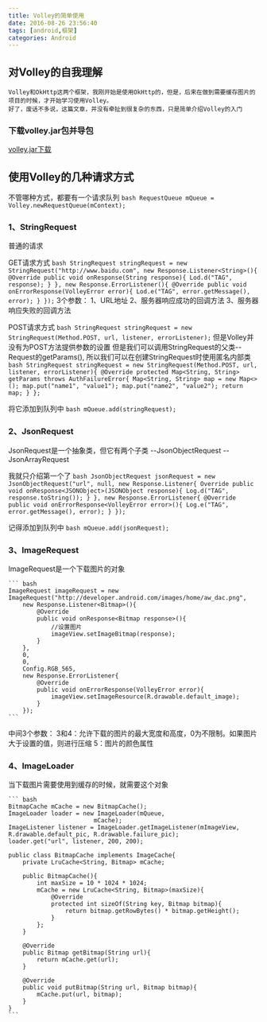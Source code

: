 ```yaml
---
title: Volley的简单使用
date: 2016-08-26 23:56:40
tags: [android,框架]
categories: Android
---
```


## 对Volley的自我理解

	Volley和OkHttp这两个框架，我刚开始是使用OkHttp的，但是，后来在做到需要缓存图片的项目的时候，才开始学习使用Volley。
	好了，废话不多说，这篇文章，并没有牵扯到很复杂的东西，只是简单介绍Volley的入门

### 下载volley.jar包并导包  
[volley.jar下载](http://download.csdn.net/detail/zhangphil/9053413)

## 使用Volley的几种请求方式  
不管哪种方式，都要有一个请求队列
	``` bash
	RequestQueue mQueue = Volley.newRequestQueue(mContext);
	```

### 1、StringRequest
普通的请求

GET请求方式
	``` bash
	StringRequest stringRequest = new StringRequest("http://www.baidu.com",
		new Response.Listener<String>(){
			@Override
			public void onResponse(String response){
				Lod.d("TAG", response);
			}
		},
		new Response.ErrorListener(){
			@Override
			public void onErrorResponse(VolleyError error){
				Lod.e("TAG", error.getMessage(), error);
			}
		});
	```
3个参数：
	1、URL地址
	2、服务器响应成功的回调方法
	3、服务器响应失败的回调方法

POST请求方式
	``` bash
	StringRequest stringRequest = new StringRequest(Method.POST, url, listener, errorListener);
	```
但是Volley并没有为POST方法提供参数的设置
但是我们可以调用StringRequest的父类--Request的getParams(), 所以我们可以在创建StringRequest时使用匿名内部类
	``` bash
	StringRequest stringRequest = new StringRequest(Method.POST, url, listener, errorListener){
		@Override
		protected Map<String, String> getParams throws AuthFailureError{
			Map<String, String> map = new Map<>();
			map.put("name1", "value1");
			map.put("name2", "value2");
			return map;
		}
	};
	```

将它添加到队列中
	``` bash
	mQueue.add(stringRequest);
	```

### 2、JsonRequest
JsonRequest是一个抽象类，但它有两个子类
	--JsonObjectRequest
	--JsonArrayRequest

我就只介绍第一个了
	``` bash
	JsonObjectRequest jsonRequest = new JsonObjectRequest("url", null,
		new Response.Listener{
			Override
			public void onResponse<JSONObject>(JSONObject response){
				Log.d("TAG", response.toString());
			}
		},
		new Response.ErrorListener{
			@Override
			public void onErrorResponse<VolleyError error>(){
				Log.e("TAG", error.getMessage(), error);
			}
		});
	```

记得添加到队列中
	``` bash
	mQueue.add(jsonRequest);
	```

### 3、ImageRequest
ImageRequest是一个下载图片的对象

	``` bash
	ImageRequest imageRequest = new ImageRequest("http://developer.android.com/images/home/aw_dac.png",
		new Response.Listener<Bitmap>(){
			@Override
			public void onResponse<Bitmap response>(){
				//设置图片
				imageView.setImageBitmap(response);
			}
		},
		0,
		0,
		Config.RGB_565,
		new Response.ErrorListener{
			@Override
			public void onErrorResponse(VolleyError error){
				imageView.setImageResource(R.drawable.default_image);
			}
		});
	```
中间3个参数：
	3和4：允许下载的图片的最大宽度和高度，0为不限制。如果图片大于设置的值，则进行压缩
	5：图片的颜色属性

### 4、ImageLoader
当下载图片需要使用到缓存的时候，就需要这个对象

	``` bash
	BitmapCache mCache = new BitmapCache();
	ImageLoader loader = new ImageLoader(mQueue, 
							mCache);
	ImageListener listener = ImageLoader.getImageListener(mImageView, R.drawable.default_pic, R.drawable.failure_pic);
	loader.get("url", listener, 200, 200);

	public class BitmapCache implements ImageCache{
		private LruCache<String, Bitmap> mCache;

		public BitmapCache(){
			int maxSize = 10 * 1024 * 1024;
			mCache = new LruCache<String, Bitmap>(maxSize){
				@Override
				protected int sizeOf(String key, Bitmap bitmap){
					return bitmap.getRowBytes() * bitmap.getHeight();
				}
			};
		}

		@Override
		public Bitmap getBitmap(String url){
			return mCache.get(url);
		}

		@Override
		public void putBitmap(String url, Bitmap bitmap){
			mCache.put(url, bitmap);
		}
	}
	```


